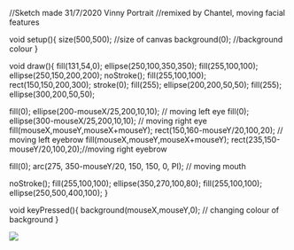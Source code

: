 //Sketch made 31/7/2020 Vinny Portrait
//remixed by Chantel, moving facial features

void setup(){ 
size(500,500); //size of canvas
background(0); //background colour
}

void draw(){
fill(131,54,0);
ellipse(250,100,350,350);
fill(255,100,100);
ellipse(250,150,200,200);
noStroke();
fill(255,100,100);
rect(150,150,200,300);
stroke(0);
fill(255);
ellipse(200,200,50,50);
fill(255);
ellipse(300,200,50,50);

fill(0);
ellipse(200-mouseX/25,200,10,10); // moving left eye
fill(0);
ellipse(300-mouseX/25,200,10,10); // moving right eye
fill(mouseX,mouseY,mouseX+mouseY);
rect(150,160-mouseY/20,100,20); // moving left eyebrow
fill(mouseX,mouseY,mouseX+mouseY);
rect(235,150-mouseY/20,100,20);//moving right eyebrow 

fill(0);
  arc(275, 350-mouseY/20, 150, 150, 0, PI); // moving mouth
  
noStroke();
fill(255,100,100);
ellipse(350,270,100,80);
fill(255,100,100);
ellipse(250,500,400,100);
}

void keyPressed(){
  background(mouseX,mouseY,0); // changing colour of background 
}

![](Screen%Shot%2020-08-07%at%2.26.01%am.png) 

